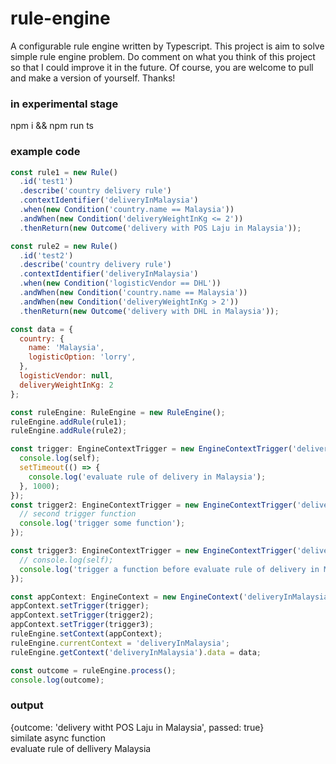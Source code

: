 # rule-engine
A configurable rule engine written by Typescript. This project is aim to solve simple rule engine problem. Do comment on what you think of this project so that I could improve it in the future. Of course, you are welcome to pull and make a version of yourself. Thanks!

### in experimental stage
npm i && npm run ts

### example code

```javascript
const rule1 = new Rule()
  .id('test1')
  .describe('country delivery rule')
  .contextIdentifier('deliveryInMalaysia')
  .when(new Condition('country.name == Malaysia'))
  .andWhen(new Condition('deliveryWeightInKg <= 2'))
  .thenReturn(new Outcome('delivery with POS Laju in Malaysia'));

const rule2 = new Rule()
  .id('test2')
  .describe('country delivery rule')
  .contextIdentifier('deliveryInMalaysia')
  .when(new Condition('logisticVendor == DHL'))
  .andWhen(new Condition('country.name == Malaysia'))
  .andWhen(new Condition('deliveryWeightInKg > 2'))
  .thenReturn(new Outcome('delivery with DHL in Malaysia'));

const data = {
  country: {
    name: 'Malaysia',
    logisticOption: 'lorry',
  },
  logisticVendor: null,
  deliveryWeightInKg: 2
};

const ruleEngine: RuleEngine = new RuleEngine();
ruleEngine.addRule(rule1);
ruleEngine.addRule(rule2);

const trigger: EngineContextTrigger = new EngineContextTrigger('deliveryInMalaysia', PrePost.POST, (self: any) => {
  console.log(self);
  setTimeout(() => {
    console.log('evaluate rule of delivery in Malaysia');
  }, 1000);
});
const trigger2: EngineContextTrigger = new EngineContextTrigger('deliveryInMalaysia', PrePost.POST, () => {
  // second trigger function
  console.log('trigger some function');
});

const trigger3: EngineContextTrigger = new EngineContextTrigger('deliveryInMalaysia', PrePost.PRE, (self: any) => {
  // console.log(self);
  console.log('trigger a function before evaluate rule of delivery in Malaysia');
});

const appContext: EngineContext = new EngineContext('deliveryInMalaysia');
appContext.setTrigger(trigger);
appContext.setTrigger(trigger2);
appContext.setTrigger(trigger3);
ruleEngine.setContext(appContext);
ruleEngine.currentContext = 'deliveryInMalaysia';
ruleEngine.getContext('deliveryInMalaysia').data = data;

const outcome = ruleEngine.process();
console.log(outcome);
```

### output
{outcome: 'delivery witht POS Laju in Malaysia', passed: true}  
similate async function  
evaluate rule of dellivery Malaysia  


